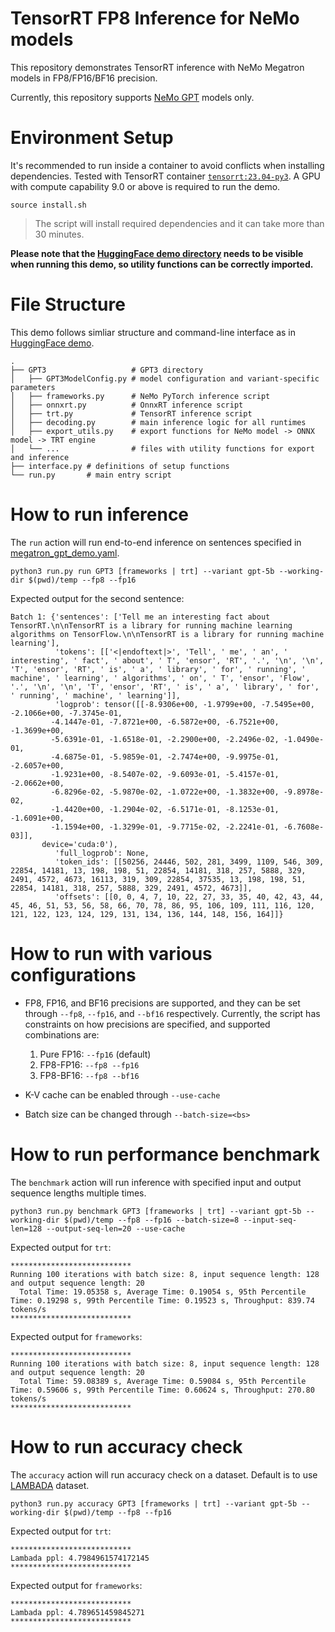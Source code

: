 # TensorRT FP8 Inference for NeMo models
This repository demonstrates TensorRT inference with NeMo Megatron models in FP8/FP16/BF16 precision.

Currently, this repository supports [NeMo GPT](https://huggingface.co/nvidia/nemo-megatron-gpt-5B) models only.

# Environment Setup
It's recommended to run inside a container to avoid conflicts when installing dependencies. Tested with TensorRT container [`tensorrt:23.04-py3`](https://catalog.ngc.nvidia.com/orgs/nvidia/containers/tensorrt/tags). A GPU with compute capability 9.0 or above is required to run the demo.

```
source install.sh
```

> The script will install required dependencies and it can take more than 30 minutes.

**Please note that the [HuggingFace demo directory](demo/HuggingFace) needs to be visible when running this demo, so utility functions can be correctly imported.**

# File Structure
This demo follows simliar structure and command-line interface as in [HuggingFace demo](demo/HuggingFace).
```
.
├── GPT3                   # GPT3 directory
│   ├── GPT3ModelConfig.py # model configuration and variant-specific parameters
│   ├── frameworks.py      # NeMo PyTorch inference script
│   ├── onnxrt.py          # OnnxRT inference script
│   ├── trt.py             # TensorRT inference script
│   ├── decoding.py        # main inference logic for all runtimes
│   ├── export_utils.py    # export functions for NeMo model -> ONNX model -> TRT engine
│   └── ...                # files with utility functions for export and inference
├── interface.py # definitions of setup functions
└── run.py       # main entry script
```

# How to run inference
The `run` action will run end-to-end inference on sentences specified in [megatron_gpt_demo.yaml](demo/NeMo/GPT3/megatron_gpt_demo.yaml).
```
python3 run.py run GPT3 [frameworks | trt] --variant gpt-5b --working-dir $(pwd)/temp --fp8 --fp16
```

Expected output for the second sentence:
```
Batch 1: {'sentences': ['Tell me an interesting fact about TensorRT.\n\nTensorRT is a library for running machine learning algorithms on TensorFlow.\n\nTensorRT is a library for running machine learning'],
          'tokens': [['<|endoftext|>', 'Tell', ' me', ' an', ' interesting', ' fact', ' about', ' T', 'ensor', 'RT', '.', '\n', '\n', 'T', 'ensor', 'RT', ' is', ' a', ' library', ' for', ' running', ' machine', ' learning', ' algorithms', ' on', ' T', 'ensor', 'Flow', '.', '\n', '\n', 'T', 'ensor', 'RT', ' is', ' a', ' library', ' for', ' running', ' machine', ' learning']],
          'logprob': tensor([[-8.9306e+00, -1.9799e+00, -7.5495e+00, -2.1066e+00, -7.3745e-01,
         -4.1447e-01, -7.8721e+00, -6.5872e+00, -6.7521e+00, -1.3699e+00,
         -5.6391e-01, -1.6518e-01, -2.2900e+00, -2.2496e-02, -1.0490e-01,
         -4.6875e-01, -5.9859e-01, -2.7474e+00, -9.9975e-01, -2.6057e+00,
         -1.9231e+00, -8.5407e-02, -9.6093e-01, -5.4157e-01, -2.0662e+00,
         -6.8296e-02, -5.9870e-02, -1.0722e+00, -1.3832e+00, -9.8978e-02,
         -1.4420e+00, -1.2904e-02, -6.5171e-01, -8.1253e-01, -1.6091e+00,
         -1.1594e+00, -1.3299e-01, -9.7715e-02, -2.2241e-01, -6.7608e-03]],
       device='cuda:0'),
          'full_logprob': None,
          'token_ids': [[50256, 24446, 502, 281, 3499, 1109, 546, 309, 22854, 14181, 13, 198, 198, 51, 22854, 14181, 318, 257, 5888, 329, 2491, 4572, 4673, 16113, 319, 309, 22854, 37535, 13, 198, 198, 51, 22854, 14181, 318, 257, 5888, 329, 2491, 4572, 4673]],
          'offsets': [[0, 0, 4, 7, 10, 22, 27, 33, 35, 40, 42, 43, 44, 45, 46, 51, 53, 56, 58, 66, 70, 78, 86, 95, 106, 109, 111, 116, 120, 121, 122, 123, 124, 129, 131, 134, 136, 144, 148, 156, 164]]}
```

# How to run with various configurations
- FP8, FP16, and BF16 precisions are supported, and they can be set through `--fp8`, `--fp16`, and `--bf16` respectively. Currently, the script has constraints on how precisions are specified, and supported combinations are:
  1. Pure FP16: `--fp16` (default)
  2. FP8-FP16: `--fp8 --fp16`
  3. FP8-BF16: `--fp8 --bf16`

- K-V cache can be enabled through `--use-cache`

- Batch size can be changed through `--batch-size=<bs>`

# How to run performance benchmark
The `benchmark` action will run inference with specified input and output sequence lengths multiple times.
```
python3 run.py benchmark GPT3 [frameworks | trt] --variant gpt-5b --working-dir $(pwd)/temp --fp8 --fp16 --batch-size=8 --input-seq-len=128 --output-seq-len=20 --use-cache
```

Expected output for `trt`:
```
***************************
Running 100 iterations with batch size: 8, input sequence length: 128 and output sequence length: 20
  Total Time: 19.05358 s, Average Time: 0.19054 s, 95th Percentile Time: 0.19298 s, 99th Percentile Time: 0.19523 s, Throughput: 839.74 tokens/s
***************************
```

Expected output for `frameworks`:
```
***************************
Running 100 iterations with batch size: 8, input sequence length: 128 and output sequence length: 20
  Total Time: 59.08389 s, Average Time: 0.59084 s, 95th Percentile Time: 0.59606 s, 99th Percentile Time: 0.60624 s, Throughput: 270.80 tokens/s
***************************
```

# How to run accuracy check
The `accuracy` action will run accuracy check on a dataset. Default is to use [LAMBADA](https://paperswithcode.com/dataset/lambada) dataset.
```
python3 run.py accuracy GPT3 [frameworks | trt] --variant gpt-5b --working-dir $(pwd)/temp --fp8 --fp16
```

Expected output for `trt`:
```
***************************
Lambada ppl: 4.7984961574172145
***************************
```

Expected output for `frameworks`:
```
***************************
Lambada ppl: 4.789651459845271
***************************
```
